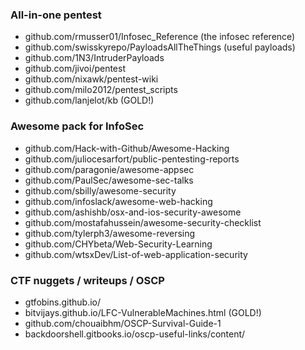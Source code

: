 ### All-in-one pentest

- github.com/rmusser01/Infosec_Reference (the infosec reference)
- github.com/swisskyrepo/PayloadsAllTheThings (useful payloads)
- github.com/1N3/IntruderPayloads
- github.com/jivoi/pentest
- github.com/nixawk/pentest-wiki
- github.com/milo2012/pentest_scripts
- github.com/lanjelot/kb (GOLD!)


### Awesome pack for InfoSec

- github.com/Hack-with-Github/Awesome-Hacking
- github.com/juliocesarfort/public-pentesting-reports
- github.com/paragonie/awesome-appsec
- github.com/PaulSec/awesome-sec-talks
- github.com/sbilly/awesome-security
- github.com/infoslack/awesome-web-hacking
- github.com/ashishb/osx-and-ios-security-awesome
- github.com/mostafahussein/awesome-security-checklist
- github.com/tylerph3/awesome-reversing
- github.com/CHYbeta/Web-Security-Learning
- github.com/wtsxDev/List-of-web-application-security


### CTF nuggets / writeups / OSCP

- gtfobins.github.io/
- bitvijays.github.io/LFC-VulnerableMachines.html (GOLD!)
- github.com/chouaibhm/OSCP-Survival-Guide-1
- backdoorshell.gitbooks.io/oscp-useful-links/content/
